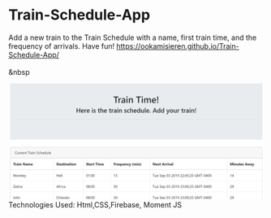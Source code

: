 # Train-Schedule-App
Add a new train to the Train Schedule with a name, first train time, and the frequency of arrivals. Have fun! 
https://ookamisieren.github.io/Train-Schedule-App/
<br>
<br>
&nbsp

![](./assets/images/train.PNG)
Technologies Used: Html,CSS,Firebase, Moment JS
